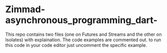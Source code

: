 # Zimmad-asynchronous_programming_dart-
This repo contains two files (one on Futures and Streams and the other on Isolates) with explaination. The code examples are commented out. to run this code in your code editor just uncomment the specific example. 
